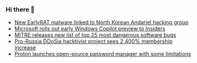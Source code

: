### Hi there 👋

<!--START_SECTION:feed-->
* [New EarlyRAT malware linked to North Korean Andariel hacking group](https://www.bleepingcomputer.com/news/security/new-earlyrat-malware-linked-to-north-korean-andariel-hacking-group/)
* [Microsoft rolls out early Windows Copilot preview to Insiders](https://www.bleepingcomputer.com/news/microsoft/microsoft-rolls-out-early-windows-copilot-preview-to-insiders/)
* [MITRE releases new list of top 25 most dangerous software bugs](https://www.bleepingcomputer.com/news/security/mitre-releases-new-list-of-top-25-most-dangerous-software-bugs/)
* [Pro-Russia DDoSia hacktivist project sees 2,400% membership increase](https://www.bleepingcomputer.com/news/security/pro-russia-ddosia-hacktivist-project-sees-2-400-percent-membership-increase/)
* [Proton launches open-source password manager with some limitations](https://www.bleepingcomputer.com/news/security/proton-launches-open-source-password-manager-with-some-limitations/)
<!--END_SECTION:feed-->

<!--
**frankenk/frankenk** is a ✨ _special_ ✨ repository because its `README.md` (this file) appears on your GitHub profile.

Here are some ideas to get you started:

- 🔭 I’m currently working on ...
- 🌱 I’m currently learning ...
- 👯 I’m looking to collaborate on ...
- 🤔 I’m looking for help with ...
- 💬 Ask me about ...
- 📫 How to reach me: ...
- 😄 Pronouns: ...
- ⚡ Fun fact: ...
-->



